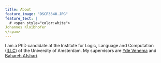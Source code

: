 ```yaml
---
title: About
feature_image: "DSCF3340.JPG"
feature_text: |
  # <span style="color:white">
Johannes Kloibhofer
</span>
---
```


I am a PhD candidate at the Institute for Logic, Language and Computation ([ILLC](https://www.illc.uva.nl/)) of the University of Amsterdam. My supervisors are [Yde Venema](https://staff.science.uva.nl/y.venema/) and [Bahareh Afshari](https://www.gu.se/en/about/find-staff/baharehafshari).


